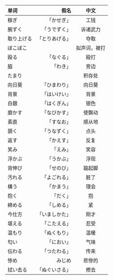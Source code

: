 
|单词|假名|中文|
|:--------|---------:|:-------:|
|稼ぎ|「かせぎ」|工钱|
|腕ずく|「うでずく」|诉诸武力|
|取り上げる|「とりあげる」|夺取|
|ぼこぼこ||拟声词，被打|
|殴る|「なぐる」|殴打|
|脇|「わき」|旁边|
|たまり||积存处|
|向日葵|「ひまわり」|向日葵|
|背景|「はいけい」|背景|
|白銀|「はくぎん」|银色|
|靡かす|「なびかす」|使飘动|
素直|「すなお」|顺从地|
頷く|「うなずく」|点头|
返す|「かえす」|反复|
笑み|「えみ」|笑容|
浮かぶ|「うかぶ」|浮现|
背伸び|「せのび」|踮起脚|
汚れる|「よごれる」|脏了|
構う|「かまう」|理会|
抱く|「だく」|抱
締める|「しめる」|紧
今仕方|「いましかた」|刚才
堪える|「こたえる」|忍受
温もり|「ぬくもり」|温暖
匂い|「におい」|气味
伝わる|「つたわる」|传来
惨め|みじめ|悲惨的
拭い去る|「ぬぐいさる」|擦去

